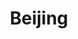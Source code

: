---
title:      Beijing
address:    "28/F Silver Tower <br>No. 2 East 3rd Ring North Road <br>Chaoyang District"
telphone:   "+1 415 655 6796"
email:      "infobeijing@sagamore.com"
sort:       1
---
